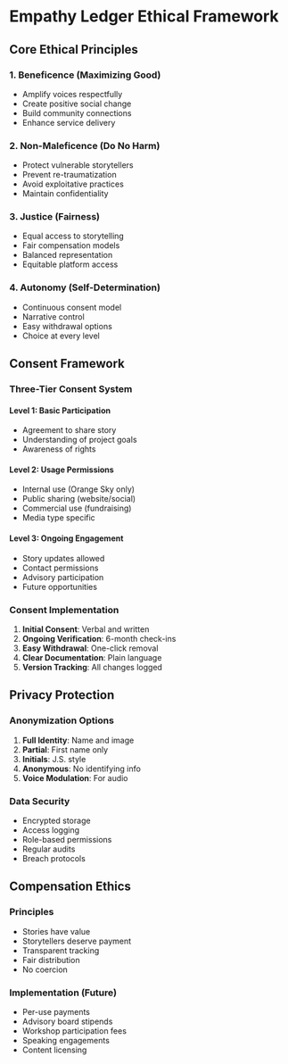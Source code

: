 # Empathy Ledger Ethical Framework

## Core Ethical Principles

### 1. Beneficence (Maximizing Good)
- Amplify voices respectfully
- Create positive social change
- Build community connections
- Enhance service delivery

### 2. Non-Maleficence (Do No Harm)
- Protect vulnerable storytellers
- Prevent re-traumatization
- Avoid exploitative practices
- Maintain confidentiality

### 3. Justice (Fairness)
- Equal access to storytelling
- Fair compensation models
- Balanced representation
- Equitable platform access

### 4. Autonomy (Self-Determination)
- Continuous consent model
- Narrative control
- Easy withdrawal options
- Choice at every level

## Consent Framework

### Three-Tier Consent System

#### Level 1: Basic Participation
- Agreement to share story
- Understanding of project goals
- Awareness of rights

#### Level 2: Usage Permissions
- Internal use (Orange Sky only)
- Public sharing (website/social)
- Commercial use (fundraising)
- Media type specific

#### Level 3: Ongoing Engagement
- Story updates allowed
- Contact permissions
- Advisory participation
- Future opportunities

### Consent Implementation
1. **Initial Consent**: Verbal and written
2. **Ongoing Verification**: 6-month check-ins
3. **Easy Withdrawal**: One-click removal
4. **Clear Documentation**: Plain language
5. **Version Tracking**: All changes logged

## Privacy Protection

### Anonymization Options
1. **Full Identity**: Name and image
2. **Partial**: First name only
3. **Initials**: J.S. style
4. **Anonymous**: No identifying info
5. **Voice Modulation**: For audio

### Data Security
- Encrypted storage
- Access logging
- Role-based permissions
- Regular audits
- Breach protocols

## Compensation Ethics

### Principles
- Stories have value
- Storytellers deserve payment
- Transparent tracking
- Fair distribution
- No coercion

### Implementation (Future)
- Per-use payments
- Advisory board stipends
- Workshop participation fees
- Speaking engagements
- Content licensing